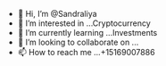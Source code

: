 - 👋 Hi, I’m @Sandraliya
- 👀 I’m interested in ...Cryptocurrency 
- 🌱 I’m currently learning ...Investments
- 💞️ I’m looking to collaborate on ...
- 📫 How to reach me ...+15169007886

<!---
Sandraliya/Sandraliya is a ✨ special ✨ repository because its `README.md` (this file) appears on your GitHub profile.
You can click the Preview link to take a look at your changes.
--->

